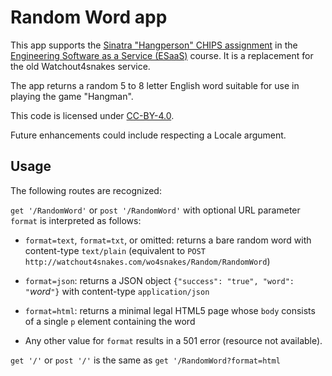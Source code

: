 # Random Word app

This app supports the [Sinatra "Hangperson" CHIPS
assignment](https://github.com/saasbook/hw-sinatra-saas-hangperson) in
the 
[Engineering Software as a Service (ESaaS)](http://www.saasbook.info)
course.
It is a replacement for the old Watchout4snakes service.

The app returns a random 5 to 8 letter English word suitable for use
in playing the game "Hangman".

This code is licensed under [CC-BY-4.0](https://creativecommons.org/licenses/by/4.0/).

Future enhancements could include respecting a Locale argument.

## Usage

The following routes are recognized:

`get '/RandomWord'` or `post '/RandomWord'` with optional URL
parameter `format` is interpreted as follows:

* `format=text`, `format=txt`, or omitted: returns a bare random word
with content-type `text/plain` (equivalent to 
`POST http://watchout4snakes.com/wo4snakes/Random/RandomWord`)

* `format=json`: returns a JSON object `{"success": "true", "word": "`_word_`"}` with
content-type `application/json`

* `format=html`: returns a minimal legal HTML5 page whose `body`
consists of a single `p` element containing the word

* Any other value for `format` results in a 501 error (resource not available).

`get '/'` or `post '/'` is the same as `get '/RandomWord?format=html`




